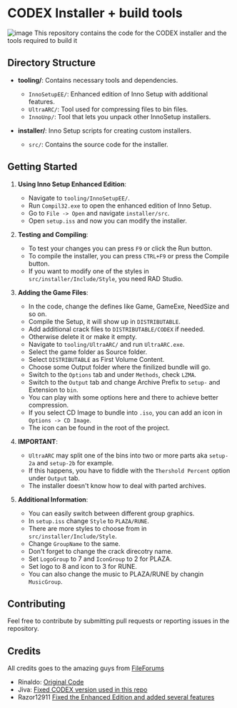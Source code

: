 # CODEX Installer + build tools
![image](https://github.com/user-attachments/assets/0f3c3cdb-be2e-4a8c-8d15-8fafa4431cb0)
This repository contains the code for the CODEX installer and the tools required to build it

## Directory Structure

- **tooling/**: Contains necessary tools and dependencies.
  - `InnoSetupEE/`: Enhanced edition of Inno Setup with additional features.
  - `UltraARC/`: Tool used for compressing files to bin files.
  - `InnoUnp/`: Tool that lets you unpack other InnoSetup installers.

- **installer/**: Inno Setup scripts for creating custom installers.
  - `src/`: Contains the source code for the installer.

## Getting Started

1. **Using Inno Setup Enhanced Edition**:
   - Navigate to `tooling/InnoSetupEE/`.
   - Run `Compil32.exe` to open the enhanced edition of Inno Setup.
   - Go to `File -> Open` and navigate `installer/src`.
   - Open `setup.iss` and now you can modify the installer.

2. **Testing and Compiling**:
   - To test your changes you can press `F9` or click the Run button.
   - To compile the installer, you can press `CTRL+F9` or press the Compile button.
   - If you want to modify one of the styles in `src/installer/Include/Style`, you need RAD Studio.
   
3. **Adding the Game Files**:
   - In the code, change the defines like Game, GameExe, NeedSize and so on.
   - Compile the Setup, it will show up in `DISTRIBUTABLE`.
   - Add additional crack files to `DISTRIBUTABLE/CODEX` if needed.
   - Otherwise delete it or make it empty.
   - Navigate to `tooling/UltraARC/` and run `UltraARC.exe`.
   - Select the game folder as Source folder.
   - Select `DISTRIBUTABLE` as First Volume Content.
   - Choose some Output folder where the finilized bundle will go.
   - Switch to the `Options` tab and under `Methods`, check `LZMA`.
   - Switch to the `Output` tab and change Archive Prefix to `setup-` and Extension to `bin`.
   - You can play with some options here and there to achieve better compression.
   - If you select CD Image to bundle into `.iso`, you can add an icon in `Options -> CD Image`.
   - The icon can be found in the root of the project.
  
4. **IMPORTANT**:
   - `UltraARC` may split one of the bins into two or more parts aka `setup-2a` and `setup-2b` for example.
   - If this happens, you have to fiddle with the `Thershold Percent` option under `Output` tab.
   - The installer doesn't know how to deal with parted archives.
   
6. **Additional Information**:
   - You can easily switch between different group graphics.
   - In `setup.iss` change `Style` to `PLAZA/RUNE`.
   - There are more styles to choose from in `src/installer/Include/Style`.
   - Change `GroupName` to the same.
   - Don't forget to change the crack direcotry name.
   - Set `LogoGroup` to 7 and `IconGroup` to 2 for PLAZA.
   - Set logo to 8 and icon to 3 for RUNE.
   - You can also change the music to PLAZA/RUNE by changin `MusicGroup`.

## Contributing

Feel free to contribute by submitting pull requests or reporting issues in the repository.

## Credits

All credits goes to the amazing guys from [FileForums](https://fileforums.com)
- Rinaldo: [Original Code](https://fileforums.com/showthread.php?t=97259)
- Jiva: [Fixed CODEX version used in this repo](https://fileforums.com/member.php?u=229855)
- Razor12911 [Fixed the Enhanced Edition and added several features](https://fileforums.com/showpost.php?p=437536)
